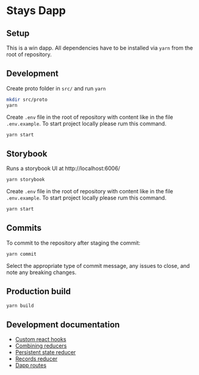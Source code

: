 # Stays Dapp

## Setup

This is a win dapp.
All dependencies have to be installed via `yarn` from the root of repository.

## Development

Create proto folder in `src/` and run `yarn`
```bash
mkdir src/proto
yarn
```

Create  `.env` file in the root of repository with content like in the file `.env.example`. To start project locally please rum this command.
```bash
yarn start
```

## Storybook

Runs a storybook UI at http://localhost:6006/
```bash
yarn storybook
```

Create  `.env` file in the root of repository with content like in the file `.env.example`. To start project locally please rum this command.
```bash
yarn start
```

## Commits

To commit to the repository after staging the commit:

```bash
yarn commit
```

Select the appropriate type of commit message, any issues to close, and note any breaking
changes.
## Production build

```bash
yarn build
```

## Development documentation

- [Custom react hooks](docs/hooks.md)
- [Combining reducers](docs/combineReducers.md)
- [Persistent state reducer](docs/localStorage.md)
- [Records reducer](docs/records.md)
- [Dapp routes](docs/routes.md)
